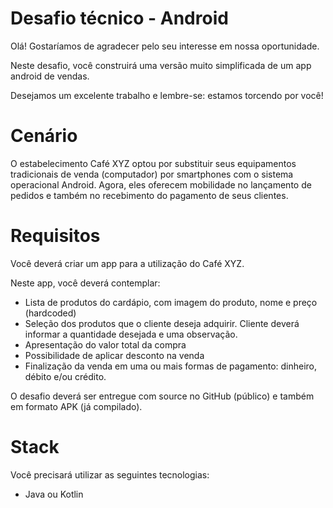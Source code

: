 # Desafio técnico - Android

Olá!
Gostaríamos de agradecer pelo seu interesse em nossa oportunidade.

Neste desafio, você construirá uma versão muito simplificada de um app android de vendas.

Desejamos um excelente trabalho e lembre-se: estamos torcendo por você!

# Cenário

O estabelecimento Café XYZ optou por substituir seus equipamentos tradicionais de venda (computador) por smartphones com o sistema operacional Android.
Agora, eles oferecem mobilidade no lançamento de pedidos e também no recebimento do pagamento de seus clientes.

# Requisitos

Você deverá criar um app para a utilização do Café XYZ. 

Neste app, você deverá contemplar:
* Lista de produtos do cardápio, com imagem do produto, nome e preço (hardcoded)
* Seleção dos produtos que o cliente deseja adquirir. Cliente deverá informar a quantidade desejada e uma observação.
* Apresentação do valor total da compra
* Possibilidade de aplicar desconto na venda
* Finalização da venda em uma ou mais formas de pagamento: dinheiro, débito e/ou crédito.

O desafio deverá ser entregue com source no GitHub (público) e também em formato APK (já compilado).

# Stack

Você precisará utilizar as seguintes tecnologias:
* Java ou Kotlin
